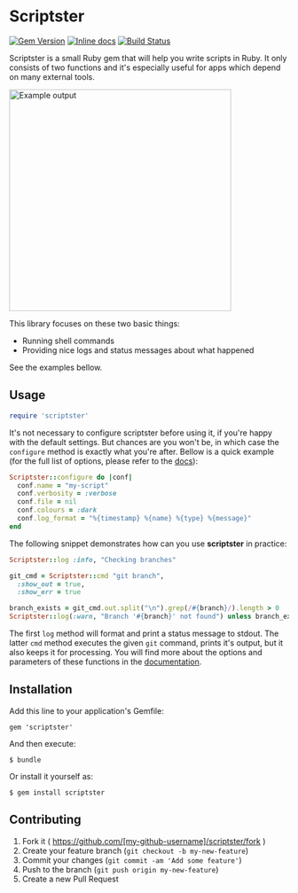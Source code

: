 # Scriptster

[![Gem Version](https://badge.fury.io/rb/scriptster.png)](http://badge.fury.io/rb/scriptster)
[![Inline docs](http://inch-ci.org/github/pazdera/scriptster.png)](http://inch-ci.org/github/pazdera/scriptster)
[![Build Status](https://travis-ci.org/pazdera/scriptster.svg)](https://travis-ci.org/pazdera/scriptster)

Scriptster is a small Ruby gem that will help you write scripts in Ruby. It
only consists of two functions and it's especially useful for apps
which depend on many external tools.

<img alt="Example output"
     src="http://broken.build/assets/images/posts/scriptster-example.png"
     style="width:400px;">

This library focuses on these two basic things:
 * Running shell commands
 * Providing nice logs and status messages about what happened

See the examples bellow.

## Usage

```ruby
require 'scriptster'
```

It's not necessary to configure scriptster before using it, if you're happy
with the default settings. But chances are you won't be, in which case the
`configure` method is exactly what you're after. Bellow is a quick example
(for the full list of options, please refer to the
[docs](http://www.rubydoc.info/github/pazdera/scriptster/master/frames)):

```ruby
Scriptster::configure do |conf|
  conf.name = "my-script"
  conf.verbosity = :verbose
  conf.file = nil
  conf.colours = :dark
  conf.log_format = "%{timestamp} %{name} %{type} %{message}"
end
```

The following snippet demonstrates how can you use **scriptster**
in practice:

```ruby
Scriptster::log :info, "Checking branches"

git_cmd = Scriptster::cmd "git branch",
  :show_out = true,
  :show_err = true

branch_exists = git_cmd.out.split("\n").grep(/#{branch}/).length > 0
Scriptster::log(:warn, "Branch '#{branch}' not found") unless branch_exists
```

The first `log` method will format and print a status message to stdout.
The latter `cmd` method executes the given `git` command, prints it's
output, but it also keeps it for processing. You will find more about
the options and parameters of these functions in the
[documentation](http://www.rubydoc.info/github/pazdera/scriptster/master/frames).

## Installation

Add this line to your application's Gemfile:

    gem 'scriptster'

And then execute:

    $ bundle

Or install it yourself as:

    $ gem install scriptster


## Contributing

1. Fork it ( https://github.com/[my-github-username]/scriptster/fork )
2. Create your feature branch (`git checkout -b my-new-feature`)
3. Commit your changes (`git commit -am 'Add some feature'`)
4. Push to the branch (`git push origin my-new-feature`)
5. Create a new Pull Request
